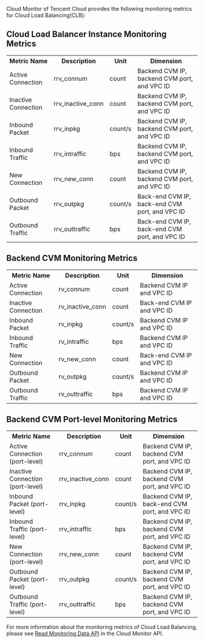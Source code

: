  Cloud Monitor of Tencent Cloud provides the following monitoring metrics for Cloud Load Balancing(CLB):

## Cloud Load Balancer Instance Monitoring Metrics

<table class="t"><tbody><tr>
<th><b>Metric Name </b></th>
<th><b>Description</b></th>
<th><b>Unit</b></th>
<th><b>Dimension</b></th>
<tr>
<td> Active Connection 
<td> rrv_connum
<td> count
<td> Backend CVM IP, backend CVM port, and VPC ID
<tr>
<td> Inactive Connection 
<td> rrv_inactive_conn
<td> count
<td> Backend CVM IP, backend CVM port, and VPC ID
<tr>
<td> Inbound Packet 
<td> rrv_inpkg
<td> count/s
<td> Backend CVM IP, backend CVM port, and VPC ID
<tr>
<td> Inbound Traffic 
<td> rrv_intraffic
<td> bps
<td> Backend CVM IP, backend CVM port, and VPC ID
<tr>
<td> New Connection 
<td> rrv_new_conn
<td> count
<td> Backend CVM IP, backend CVM port, and VPC ID
<tr>
<td> Outbound Packet 
<td> rrv_outpkg
<td> count/s
<td> Back-end CVM IP, back-end CVM port, and VPC ID
<tr>
<td> Outbound Traffic 
<td> rrv_outtraffic
<td> bps
<td> Back-end CVM IP, back-end CVM port, and VPC ID
</tbody></table>

## Backend CVM Monitoring Metrics

<table><tbody><tr>
<th><b>Metric Name</b></th>
<th><b>Description</b></th>
<th><b>Unit</b></th>
<th><b>Dimension</b></th>
<tr>
<td> Active Connection
<td> rv_connum
<td> count
<td> Backend CVM IP and VPC ID
<tr>
<td> Inactive Connection
<td> rv_inactive_conn
<td> count
<td> Back-end CVM IP and VPC ID
<tr>
<td> Inbound Packet
<td> rv_inpkg
<td> count/s
<td> Backend CVM IP and VPC ID
<tr>
<td> Inbound Traffic
<td> rv_intraffic
<td> bps
<td> Backend CVM IP and VPC ID
<tr>
<td> New Connection
<td> rv_new_conn
<td> count
<td> Back-end CVM IP and VPC ID
<tr>
<td> Outbound Packet
<td> rv_outpkg
<td> count/s
<td> Backend CVM IP and VPC ID
<tr>
<td> Outbound Traffic
<td> rv_outtraffic
<td> bps
<td> Backend CVM IP and VPC ID
</tbody></table>

## Backend CVM Port-level Monitoring Metrics

<table class="t"><tbody><tr>
<th><b>Metric Name</b></th>
<th><b>Description</b></th>
<th><b>Unit</b></th>
<th><b>Dimension</b></th>
<tr>
<td> Active Connection (port-level)
<td> rrv_connum
<td> count
<td> Backend CVM IP, backend CVM port, and VPC ID
<tr>
<td> Inactive Connection (port-level)
<td> rrv_inactive_conn
<td> count
<td> Backend CVM IP, backend CVM port, and VPC ID
<tr>
<td> Inbound Packet (port-level)
<td> rrv_inpkg
<td> count/s
<td> Backend CVM IP, back-end CVM port, and VPC ID
<tr>
<td> Inbound Traffic (port-level)
<td> rrv_intraffic
<td> bps
<td> Backend CVM IP, backend CVM port, and VPC ID
<tr>
<td> New Connection (port-level)
<td> rrv_new_conn
<td> count
<td> Backend CVM IP, backend CVM port, and VPC ID
<tr>
<td> Outbound Packet (port-level)
<td> rrv_outpkg
<td> count/s
<td> Backend CVM IP, backend CVM port, and VPC ID
<tr>
<td> Outbound Traffic (port-level)
<td> rrv_outtraffic
<td> bps
<td> Backend CVM IP, backend CVM port, and VPC ID
</tbody></table>


For more information about the monitoring metrics of Cloud Load Balancing, please see [Read Monitoring Data API](https://intl.cloud.tencent.com/doc/api/405/4667) in the Cloud Monitor API.


